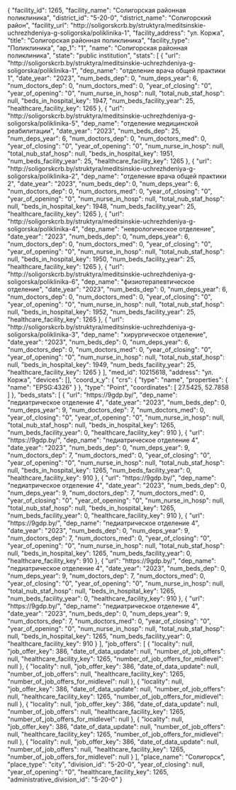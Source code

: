 {
    "facility_id": 1265,
    "facility_name": "Солигорская районная поликлиника",
    "district_id": "5-20-0",
    "district_name": "Солигорский район",
    "facility_url": "http:\/\/soligorskcrb.by\/struktyra\/meditsinskie-uchrezhdeniya-g-soligorska\/poliklinika-1",
    "facility_address": "ул. Коржа",
    "title": "Солигорская районная поликлиника",
    "facility_type": "Поликлиника",
    "ap_1": "1",
    "name": "Солигорская районная поликлиника",
    "state": "public institution",
    "stats": [
        {
            "url": "http:\/\/soligorskcrb.by\/struktyra\/meditsinskie-uchrezhdeniya-g-soligorska\/poliklinika-1",
            "dep_name": "отделение врача общей практики 1",
            "date_year": "2023",
            "num_beds_dep": 0,
            "num_deps_year": 6,
            "num_doctors_dep": 0,
            "num_doctors_med": 0,
            "year_of_closing": "0",
            "year_of_opening": "0",
            "num_nurse_in_hosp": null,
            "total_nub_staf_hosp": null,
            "beds_in_hospital_key": 1947,
            "num_beds_facility_year": 25,
            "healthcare_facility_key": 1265
        },
        {
            "url": "http:\/\/soligorskcrb.by\/struktyra\/meditsinskie-uchrezhdeniya-g-soligorska\/poliklinika-5",
            "dep_name": "отделение медицинской реабилитации",
            "date_year": "2023",
            "num_beds_dep": 25,
            "num_deps_year": 6,
            "num_doctors_dep": 0,
            "num_doctors_med": 0,
            "year_of_closing": "0",
            "year_of_opening": "0",
            "num_nurse_in_hosp": null,
            "total_nub_staf_hosp": null,
            "beds_in_hospital_key": 1951,
            "num_beds_facility_year": 25,
            "healthcare_facility_key": 1265
        },
        {
            "url": "http:\/\/soligorskcrb.by\/struktyra\/meditsinskie-uchrezhdeniya-g-soligorska\/poliklinika-2",
            "dep_name": "отделение врача общей практики 2",
            "date_year": "2023",
            "num_beds_dep": 0,
            "num_deps_year": 6,
            "num_doctors_dep": 0,
            "num_doctors_med": 0,
            "year_of_closing": "0",
            "year_of_opening": "0",
            "num_nurse_in_hosp": null,
            "total_nub_staf_hosp": null,
            "beds_in_hospital_key": 1948,
            "num_beds_facility_year": 25,
            "healthcare_facility_key": 1265
        },
        {
            "url": "http:\/\/soligorskcrb.by\/struktyra\/meditsinskie-uchrezhdeniya-g-soligorska\/poliklinika-4",
            "dep_name": "неврологическое отделение",
            "date_year": "2023",
            "num_beds_dep": 0,
            "num_deps_year": 6,
            "num_doctors_dep": 0,
            "num_doctors_med": 0,
            "year_of_closing": "0",
            "year_of_opening": "0",
            "num_nurse_in_hosp": null,
            "total_nub_staf_hosp": null,
            "beds_in_hospital_key": 1950,
            "num_beds_facility_year": 25,
            "healthcare_facility_key": 1265
        },
        {
            "url": "http:\/\/soligorskcrb.by\/struktyra\/meditsinskie-uchrezhdeniya-g-soligorska\/poliklinika-6",
            "dep_name": "физиотерапевтическое отделение",
            "date_year": "2023",
            "num_beds_dep": 0,
            "num_deps_year": 6,
            "num_doctors_dep": 0,
            "num_doctors_med": 0,
            "year_of_closing": "0",
            "year_of_opening": "0",
            "num_nurse_in_hosp": null,
            "total_nub_staf_hosp": null,
            "beds_in_hospital_key": 1952,
            "num_beds_facility_year": 25,
            "healthcare_facility_key": 1265
        },
        {
            "url": "http:\/\/soligorskcrb.by\/struktyra\/meditsinskie-uchrezhdeniya-g-soligorska\/poliklinika-3",
            "dep_name": "хирургическое отделение",
            "date_year": "2023",
            "num_beds_dep": 0,
            "num_deps_year": 6,
            "num_doctors_dep": 0,
            "num_doctors_med": 0,
            "year_of_closing": "0",
            "year_of_opening": "0",
            "num_nurse_in_hosp": null,
            "total_nub_staf_hosp": null,
            "beds_in_hospital_key": 1949,
            "num_beds_facility_year": 25,
            "healthcare_facility_key": 1265
        }
    ],
    "med_id": 10215618,
    "address": "ул. Коржа",
    "devices": [],
    "coord_x_y": {
        "crs": {
            "type": "name",
            "properties": {
                "name": "EPSG:4326"
            }
        },
        "type": "Point",
        "coordinates": [
            27.5425,
            52.7858
        ]
    },
    "beds_stats": [
        {
            "url": "https:\/\/9gdp.by\/",
            "dep_name": "педиатрическое отделение 4",
            "date_year": "2023",
            "num_beds_dep": 0,
            "num_deps_year": 9,
            "num_doctors_dep": 7,
            "num_doctors_med": 0,
            "year_of_closing": "0",
            "year_of_opening": "0",
            "num_nurse_in_hosp": null,
            "total_nub_staf_hosp": null,
            "beds_in_hospital_key": 1265,
            "num_beds_facility_year": 0,
            "healthcare_facility_key": 910
        },
        {
            "url": "https:\/\/9gdp.by\/",
            "dep_name": "педиатрическое отделение 4",
            "date_year": "2023",
            "num_beds_dep": 0,
            "num_deps_year": 9,
            "num_doctors_dep": 7,
            "num_doctors_med": 0,
            "year_of_closing": "0",
            "year_of_opening": "0",
            "num_nurse_in_hosp": null,
            "total_nub_staf_hosp": null,
            "beds_in_hospital_key": 1265,
            "num_beds_facility_year": 0,
            "healthcare_facility_key": 910
        },
        {
            "url": "https:\/\/9gdp.by\/",
            "dep_name": "педиатрическое отделение 4",
            "date_year": "2023",
            "num_beds_dep": 0,
            "num_deps_year": 9,
            "num_doctors_dep": 7,
            "num_doctors_med": 0,
            "year_of_closing": "0",
            "year_of_opening": "0",
            "num_nurse_in_hosp": null,
            "total_nub_staf_hosp": null,
            "beds_in_hospital_key": 1265,
            "num_beds_facility_year": 0,
            "healthcare_facility_key": 910
        },
        {
            "url": "https:\/\/9gdp.by\/",
            "dep_name": "педиатрическое отделение 4",
            "date_year": "2023",
            "num_beds_dep": 0,
            "num_deps_year": 9,
            "num_doctors_dep": 7,
            "num_doctors_med": 0,
            "year_of_closing": "0",
            "year_of_opening": "0",
            "num_nurse_in_hosp": null,
            "total_nub_staf_hosp": null,
            "beds_in_hospital_key": 1265,
            "num_beds_facility_year": 0,
            "healthcare_facility_key": 910
        },
        {
            "url": "https:\/\/9gdp.by\/",
            "dep_name": "педиатрическое отделение 4",
            "date_year": "2023",
            "num_beds_dep": 0,
            "num_deps_year": 9,
            "num_doctors_dep": 7,
            "num_doctors_med": 0,
            "year_of_closing": "0",
            "year_of_opening": "0",
            "num_nurse_in_hosp": null,
            "total_nub_staf_hosp": null,
            "beds_in_hospital_key": 1265,
            "num_beds_facility_year": 0,
            "healthcare_facility_key": 910
        },
        {
            "url": "https:\/\/9gdp.by\/",
            "dep_name": "педиатрическое отделение 4",
            "date_year": "2023",
            "num_beds_dep": 0,
            "num_deps_year": 9,
            "num_doctors_dep": 7,
            "num_doctors_med": 0,
            "year_of_closing": "0",
            "year_of_opening": "0",
            "num_nurse_in_hosp": null,
            "total_nub_staf_hosp": null,
            "beds_in_hospital_key": 1265,
            "num_beds_facility_year": 0,
            "healthcare_facility_key": 910
        }
    ],
    "job_offers": [
        {
            "locality": null,
            "job_offer_key": 386,
            "date_of_data_update": null,
            "number_of_job_offers": null,
            "healthcare_facility_key": 1265,
            "number_of_job_offers_for_midlevel": null
        },
        {
            "locality": null,
            "job_offer_key": 386,
            "date_of_data_update": null,
            "number_of_job_offers": null,
            "healthcare_facility_key": 1265,
            "number_of_job_offers_for_midlevel": null
        },
        {
            "locality": null,
            "job_offer_key": 386,
            "date_of_data_update": null,
            "number_of_job_offers": null,
            "healthcare_facility_key": 1265,
            "number_of_job_offers_for_midlevel": null
        },
        {
            "locality": null,
            "job_offer_key": 386,
            "date_of_data_update": null,
            "number_of_job_offers": null,
            "healthcare_facility_key": 1265,
            "number_of_job_offers_for_midlevel": null
        },
        {
            "locality": null,
            "job_offer_key": 386,
            "date_of_data_update": null,
            "number_of_job_offers": null,
            "healthcare_facility_key": 1265,
            "number_of_job_offers_for_midlevel": null
        },
        {
            "locality": null,
            "job_offer_key": 386,
            "date_of_data_update": null,
            "number_of_job_offers": null,
            "healthcare_facility_key": 1265,
            "number_of_job_offers_for_midlevel": null
        }
    ],
    "place_name": "Солигорск",
    "place_type": "city",
    "division_id": "5-20-0",
    "year_of_closing": null,
    "year_of_opening": "0",
    "healthcare_facility_key": 1265,
    "administrative_division_id": "5-20-0"
}